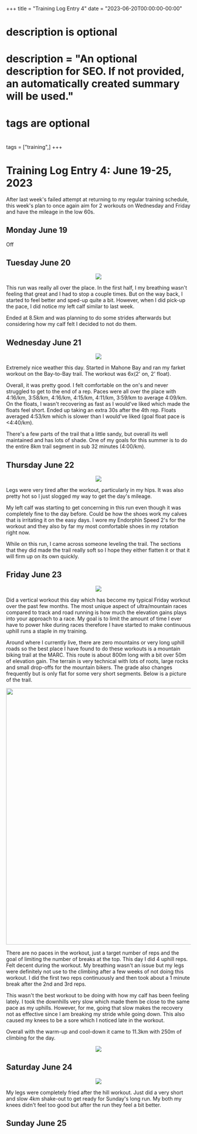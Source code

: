 +++
title = "Training Log Entry 4"
date = "2023-06-20T00:00:00-00:00"

#
# description is optional
#
# description = "An optional description for SEO. If not provided, an automatically created summary will be used."

#
# tags are optional
#
tags = ["training",]
+++


# Training Log Entry 4: June 19-25, 2023

After last week's failed attempt at returning to my regular training schedule, this week's plan to once again aim for 2 workouts on Wednesday and Friday and have the mileage in the low 60s.

## Monday June 19

Off

## Tuesday June 20

<div style="text-align:center"><img src="/images/posts/training/2023/4/1.png.webp" /></div>

This run was really all over the place.
In the first half, I my breathing wasn't feeling that great and I had to stop a couple times.
But on the way back, I started to feel better and sped-up quite a bit.
However, when I did pick-up the pace, I did notice my left calf similar to last week.

Ended at 8.5km and was planning to do some strides afterwards but considering how my calf felt I decided to not do them.


## Wednesday June 21

<div style="text-align:center"><img src="/images/posts/training/2023/4/2.png.webp" /></div>

Extremely nice weather this day.
Started in Mahone Bay and ran my farket workout on the Bay-to-Bay trail.
The workout was 6x(2' on, 2' float).

Overall, it was pretty good.
I felt comfortable on the on's and never struggled to get to the end of a rep.
Paces were all over the place with 4:16/km, 3:58/km, 4:16/km, 4:15/km, 4:11/km, 3:59/km to average 4:09/km.
On the floats, I wasn't recovering as fast as I would've liked which made the floats feel short.
Ended up taking an extra 30s after the 4th rep.
Floats averaged 4:53/km which is slower than I would've liked (goal float pace is <4:40/km).

There's a few parts of the trail that a little sandy, but overall its well maintained and has lots of shade.
One of my goals for this summer is to do the entire 8km trail segment in sub 32 minutes (4:00/km).

## Thursday June 22

<div style="text-align:center"><img src="/images/posts/training/2023/4/3.png.webp" /></div>

Legs were very tired after the workout, particularly in my hips.
It was also pretty hot so I just slogged my way to get the day's mileage.

My left calf was starting to get concerning in this run even though it was completely fine to the day before.
Could be how the shoes work my calves that is irritating it on the easy days.
I wore my Endorphin Speed 2's for the workout and they also by far my most comfortable shoes in my rotation right now.

While on this run, I came across someone leveling the trail.
The sections that they did made the trail really soft so I hope they either flatten it or that it will firm up on its own quickly.

## Friday June 23

<div style="text-align:center"><img src="/images/posts/training/2023/4/4.png.webp" /></div>

Did a vertical workout this day which has become my typical Friday workout over the past few months.
The most unique aspect of ultra/mountain races compared to track and road running is how much the elevation gains plays into your approach to a race.
My goal is to limit the amount of time I ever have to power hike during races therefore I have started to make continuous uphill runs a staple in my training.

Around where I currently live, there are zero mountains or very long uphill roads so the best place I have found to do these workouts is a mountain biking trail at the MARC.
This route is about 800m long with a bit over 50m of elevation gain.
The terrain is very technical with lots of roots, large rocks and small drop-offs for the mountain bikers.
The grade also changes frequently but is only flat for some very short segments.
Below is a picture of the trail.

<div style="text-align:center"><img src="/images/gallery/2023/9.jpg.webp" height="700"></div>

There are no paces in the workout, just a target number of reps and the goal of limiting the number of breaks at the top.
This day I did 4 uphill reps.
Felt decent during the workout.
My breathing wasn't an issue but my legs were definitely not use to the climbing after a few weeks of not doing this workout.
I did the first two reps continuously and then took about a 1 minute break after the 2nd and 3rd reps.

This wasn't the best workout to be doing with how my calf has been feeling lately.
I took the downhills very slow which made them be close to the same pace as my uphills.
However, for me, going that slow makes the recovery not as effective since I am breaking my stride while going down.
This also caused my knees to be a sore which I noticed late in the workout.

Overall with the warm-up and cool-down it came to 11.3km with 250m of climbing for the day.

<div style="text-align:center"><img src="/images/gallery/2023/8.jpg.webp"></div>

## Saturday June 24

<div style="text-align:center"><img src="/images/posts/training/2023/4/5.png.webp" /></div>

My legs were completely fried after the hill workout.
Just did a very short and slow 4km shake-out to get ready for Sunday's long run.
My both my knees didn't feel too good but after the run they feel a bit better.

## Sunday June 25








